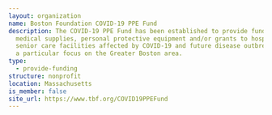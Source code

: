 ```yaml
---
layout: organization
name: Boston Foundation COVID-19 PPE Fund
description: The COVID-19 PPE Fund has been established to provide funding for
  medical supplies, personal protective equipment and/or grants to hospitals and
  senior care facilities affected by COVID-19 and future disease outbreaks, with
  a particular focus on the Greater Boston area.
type:
  - provide-funding
structure: nonprofit
location: Massachusetts
is_member: false
site_url: https://www.tbf.org/COVID19PPEFund
---
```

